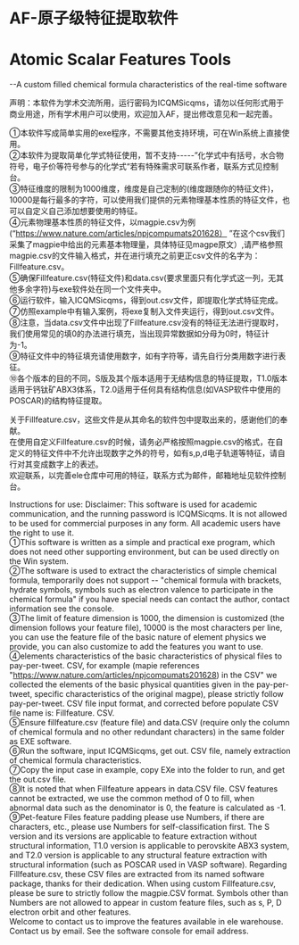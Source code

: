 # AF-原子级特征提取软件
# Atomic Scalar Features Tools   
  --A custom filled chemical formula characteristics of the real-time software


声明：本软件为学术交流所用，运行密码为ICQMSicqms，请勿以任何形式用于商业用途，所有学术用户可以使用，欢迎加入AF，提出修改意见和一起完善。  

①本软件写成简单实用的exe程序，不需要其他支持环境，可在Win系统上直接使用。  
②本软件为提取简单化学式特征使用，暂不支持-----”化学式中有括号，水合物符号，电子价等符号参与的化学式“若有特殊需求可联系作者，联系方式见控制台。  
③特征维度的限制为1000维度，维度是自己定制的(维度跟随你的特征文件)，10000是每行最多的字符，可以使用我们提供的元素物理基本性质的特征文件，也可以自定义自己添加想要使用的特征。  
④元素物理基本性质的特征文件，以magpie.csv为例(“https://www.nature.com/articles/npjcompumats201628） ”在这个csv我们采集了magpie中给出的元素基本物理量，具体特征见magpe原文）,请严格参照magpie.csv的文件输入格式，并在进行填充之前更正csv文件的名字为：Fillfeature.csv。  
⑤确保Fillfeature.csv(特征文件)和data.csv(要求里面只有化学式这一列，无其他多余字符)与exe软件处在同一个文件夹中。  
⑥运行软件，输入ICQMSicqms，得到out.csv文件，即提取化学式特征完成。  
⑦仿照example中有输入案例，将exe复制入文件夹运行，得到out.csv文件。  
⑧注意，当data.csv文件中出现了Fillfeature.csv没有的特征无法进行提取时，我们使用常见的填0的办法进行填充，当出现异常数据如分母为0时，特征计为-1。  
⑨特征文件中的特征填充请使用数字，如有字符等，请先自行分类用数字进行表征。  
⑩各个版本的目的不同，S版及其个版本适用于无结构信息的特征提取，T1.0版本适用于钙钛矿ABX3体系，T2.0适用于任何具有结构信息(如VASP软件中使用的POSCAR)的结构特征提取。  


关于Fillfeature.csv，这些文件是从其命名的软件包中提取出来的，感谢他们的奉献。  
在使用自定义Fillfeature.csv的时候，请务必严格按照magpie.csv的格式，在自定义的特征文件中不允许出现数字之外的符号，如有s,p,d电子轨道等特征，请自行对其变成数字上的表述。  
欢迎联系，以完善ele仓库中可用的特征，联系方式为邮件，邮箱地址见软件控制台。  




Instructions for use:
Disclaimer: This software is used for academic communication, and the running password is ICQMSicqms. It is not allowed to be used for commercial purposes in any form. All academic users have the right to use it.  
①This software is written as a simple and practical exe program, which does not need other supporting environment, but can be used directly on the Win system.  
②The software is used to extract the characteristics of simple chemical formula, temporarily does not support -- "chemical formula with brackets, hydrate symbols, symbols such as electron valence to participate in the chemical formula" if you have special needs can contact the author, contact information see the console.  
③The limit of feature dimension is 1000, the dimension is customized (the dimension follows your feature file), 10000 is the most characters per line, you can use the feature file of the basic nature of element physics we provide, you can also customize to add the features you want to use.    
④elements characteristics of the basic characteristics of physical files to pay-per-tweet. CSV, for example (mapie references "https://www.nature.com/articles/npjcompumats201628) in the CSV" we collected the elements of the basic physical quantities given in the pay-per-tweet, specific characteristics of the original magpe), please strictly follow pay-per-tweet. CSV file input format, and corrected before populate CSV file name is: Fillfeature. CSV.  
⑤Ensure fillfeature.csv (feature file) and data.CSV (require only the column of chemical formula and no other redundant characters) in the same folder as EXE software.  
⑥Run the software, input ICQMSicqms, get out. CSV file, namely extraction of chemical formula characteristics.  
⑦Copy the input case in example, copy EXe into the folder to run, and get the out.csv file.  
⑧It is noted that when Fillfeature appears in data.CSV file. CSV features cannot be extracted, we use the common method of 0 to fill, when abnormal data such as the denominator is 0, the feature is calculated as -1.  
⑨Pet-feature Files feature padding please use Numbers, if there are characters, etc., please use Numbers for self-classification first.
The S version and its versions are applicable to feature extraction without structural information, T1.0 version is applicable to perovskite ABX3 system, and T2.0 version is applicable to any structural feature extraction with structural information (such as POSCAR used in VASP software).
Regarding Fillfeature.csv, these CSV files are extracted from its named software package, thanks for their dedication.
When using custom Fillfeature.csv, please be sure to strictly follow the magpie.CSV format. Symbols other than Numbers are not allowed to appear in custom feature files, such as s, P, D electron orbit and other features.  
Welcome to contact us to improve the features available in ele warehouse. Contact us by email. See the software console for email address.  
